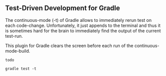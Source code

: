 ## Test-Driven Development for Gradle

The continuous-mode (-t) of Gradle allows to immediately rerun test on each code-change.
Unfortunately, it just appends to the terminal and thus it is sometimes hard for the brain to immediately find the output of the current test-run.

This plugin for Gradle clears the screen before each run of the continuous-mode-build.


```
todo

```


```
gradle test -t
```